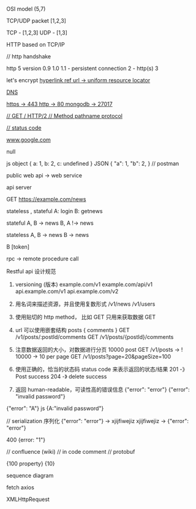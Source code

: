 OSI model (5,7)

TCP/UDP
packet
[1,2,3]

TCP - [1,2,3]
UDP - [1,3]

HTTP based on TCP/IP

// http handshake

http 5 version
0.9
1.0
1.1 - persistent connection
2 - http(s)
3

let's encrypt
<a href="" />
hyperlink ref
url -> uniform resource locator

DNS

https -> 443
http -> 80
mongodb -> 27017

// GET / HTTP/2
// Method pathname protocol

// status code

www.google.com

null

js object
{
a: 1,
b: 2,
c: undefined
}
JSON
{
"a": 1,
"b": 2,
}
// postman

public web api -> web service

api server

GET https://example.com/news

stateless , stateful
A: login
B: getnews

stateful
A, B -> news
B, A !-> news

stateless
A, B -> news
B -> news

B [token]

rpc -> remote procedure call

Restful api 设计规范

1. versioning (版本)
   example.com/v1
   example.com/api/v1
   api.example.com/v1
   api.example.com/v2

2. 用名词来描述资源，并且使用复数形式
   /v1/news
   /v1/users

3. 使用贴切的 http method， 比如 GET 只用来获取数据
   GET

4. url 可以使用嵌套结构
   posts {
   comments
   }
   GET /v1/posts/:postId/comments
   GET /v1/posts/{postId}/comments

5. 注意数据返回的大小，对数据进行分页
   10000 post
   GET /v1/posts -> ! 10000 -> 10 per page
   GET /v1/posts?page=20&pageSize=100

6. 使用正确的，恰当的状态码 status code 来表示返回的状态/结果
   201 -》 Post success
   204 -》 delete success

7. 返回 human-readable，可读性高的错误信息
   {"error": "error"}
   {"error": "invalid password"}

{"error": "A"}
js
{A:"invalid password"}

// serialization 序列化
{"error": "error"} -> xjijfiwejiz
xjijfiwejiz -> {"error": "error"}

<!-- redis -->

400
{error: "1"}

// confluence (wiki)
// in code comment
// protobuf

{100 property}
{10}

sequence diagram

fetch
axios

XMLHttpRequest

